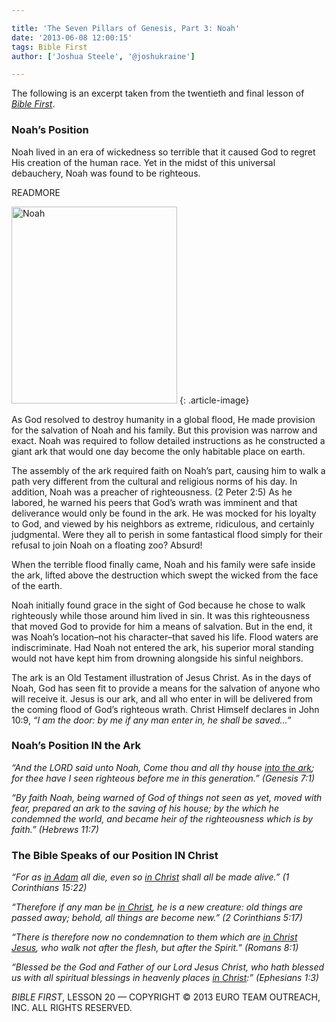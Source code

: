 ```yaml
---

title: 'The Seven Pillars of Genesis, Part 3: Noah'
date: '2013-06-08 12:00:15'
tags: Bible First
author: ['Joshua Steele', '@joshukraine']

---
```


The following is an excerpt taken from the twentieth and final lesson of *<a title="Bible First" href="http://www.getbiblefirst.com" target="_blank">Bible First</a>*.


### Noah’s Position

Noah lived in an era of wickedness so terrible that it caused God to regret His creation of the human race. Yet in the midst of this universal debauchery, Noah was found to be righteous.

READMORE

<a href="https://s3.amazonaws.com/images.ofreport.com/2013/05/Noah.jpg"><img class="alignleft  wp-image-1812" alt="Noah" src="https://s3.amazonaws.com/images.ofreport.com/2013/05/Noah-378x450.jpg" width="265" height="315" /></a>
{: .article-image}

As God resolved to destroy humanity in a global flood, He made provision for the salvation of Noah and his family. But this provision was narrow and exact. Noah was required to follow detailed instructions as he constructed a giant ark that would one day become the only habitable place on earth.

The assembly of the ark required faith on Noah’s part, causing him to walk a path very different from the cultural and religious norms of his day. In addition, Noah was a preacher of righteousness. (2 Peter 2:5) As he labored, he warned his peers that God’s wrath was imminent and that deliverance would only be found in the ark. He was mocked for his loyalty to God, and viewed by his neighbors as extreme, ridiculous, and certainly judgmental. Were they all to perish in some fantastical flood simply for their refusal to join Noah on a floating zoo? Absurd!

When the terrible flood finally came, Noah and his family were safe inside the ark, lifted above the destruction which swept the wicked from the face of the earth.

Noah initially found grace in the sight of God because he chose to walk righteously while those around him lived in sin. It was this righteousness that moved God to provide for him a means of salvation. But in the end, it was Noah’s location–not his character–that saved his life. Flood waters are indiscriminate. Had Noah not entered the ark, his superior moral standing would not have kept him from drowning alongside his sinful neighbors.

The ark is an Old Testament illustration of Jesus Christ. As in the days of Noah, God has seen fit to provide a means for the salvation of anyone who will receive it. Jesus is our ark, and all who enter in will be delivered from the coming flood of God’s righteous wrath. Christ Himself declares in John 10:9, *“I am the door: by me if any man enter in, he shall be saved…”*

### Noah’s Position IN the Ark

*“And the LORD said unto Noah, Come thou and all thy house <span style="text-decoration: underline;">into the ark</span>; for thee have I seen righteous before me in this generation.” (Genesis 7:1)*

*“By faith Noah, being warned of God of things not seen as yet, moved with fear, prepared an ark to the saving of his house; by the which he condemned the world, and became heir of the righteousness which is by faith.” (Hebrews 11:7)*

### The Bible Speaks of our Position IN Christ

*“For as <span style="text-decoration: underline;">in Adam</span> all die, even so <span style="text-decoration: underline;">in Christ</span> shall all be made alive.” (1 Corinthians 15:22)*

*“Therefore if any man be <span style="text-decoration: underline;">in Christ</span>, he is a new creature: old things are passed away; behold, all things are become new.” (2 Corinthians 5:17)*

*“There is therefore now no condemnation to them which are <span style="text-decoration: underline;">in Christ Jesus</span>, who walk not after the flesh, but after the Spirit.” (Romans 8:1)*

*“Blessed be the God and Father of our Lord Jesus Christ, who hath blessed us with all spiritual blessings in heavenly places <span style="text-decoration: underline;">in Christ</span>:” (Ephesians 1:3)*

*BIBLE FIRST*, LESSON 20 &mdash; COPYRIGHT &copy; 2013 EURO TEAM OUTREACH, INC. ALL RIGHTS RESERVED.
